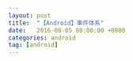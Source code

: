 ```yaml
---
layout: post
title:  "【Android】事件体系"
date:   2016-08-05 08:00:00 +0800
categories: android
tag: [android]
---
```



